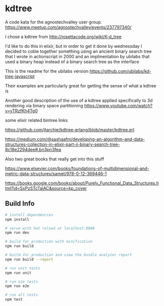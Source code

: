 # kdtree

A code kata for the agnostechvalley user group.
https://www.meetup.com/agnostechvalley/events/237797340/

I chose a kdtree from http://rosettacode.org/wiki/K-d_tree

I'd like to do this in elixir, but in order to get it done by wednessday I decided to coble together something using
 an ancient binary search tree that I wrote in actionscript in 2000
 and an implmentation by ubilabs that used a binary heap instead of a binary search tree as the interface

This is the readme for the ubilabs version
https://github.com/ubilabs/kd-tree-javascript

Their examples are particularly great for getting the sense of what a kdtree is

Another good description of the use of a kdtree applied specifically to 3d rendering via binary space partitioning
https://www.youtube.com/watch?v=yTRzfKh4Tg0

some elixir related bintree links

https://github.com/jtarchie/kdtree-erlang/blob/master/kdtree.erl

https://medium.com/@sashaafm/developing-an-algorithm-and-data-structures-collection-in-elixir-part-ii-binary-search-tree-8c18e2294dee#.bn3pn3fea


Also two great books that really get into this stuff

https://www.elsevier.com/books/foundations-of-multidimensional-and-metric-data-structures/samet/978-0-12-369446-1

https://books.google.com/books/about/Purely_Functional_Data_Structures.html?id=SxPzSTcTalAC&source=kp_cover

## Build Info

``` bash
# install dependencies
npm install

# serve with hot reload at localhost:8080
npm run dev

# build for production with minification
npm run build

# build for production and view the bundle analyzer report
npm run build --report

# run unit tests
npm run unit

# run e2e tests
npm run e2e

# run all tests
npm test
```

